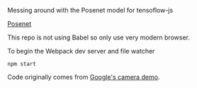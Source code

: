 Messing around with the Posenet model for tensoflow-js

[Posenet](https://github.com/tensorflow/tfjs-models/tree/master/posenet)

This repo is not using Babel so only use very modern browser.

To begin the Webpack dev server and file watcher
```
npm start
```


Code originally comes from [Google's camera demo](https://github.com/tensorflow/tfjs-models/tree/master/posenet/demos).